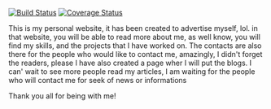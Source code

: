 [![Build Status](https://travis-ci.com/Theoneste1/My-Brand-Theoneste.svg?branch=develop)](https://travis-ci.com/Theoneste1/My-Brand-Theoneste)
[![Coverage Status](https://coveralls.io/repos/github/Theoneste1/My-Brand-Theoneste/badge.svg?branch=testsBranch)](https://coveralls.io/github/Theoneste1/My-Brand-Theoneste?branch=testsBranch)


This is my personal website, it has been created to advertise myself, lol.
in that  website, you will be able to read more about me, as well know,
you will find my skills, and the projects that I have worked on.
The contacts are also there for the people who would like to contact me,
amazingly, I didn't forget the readers, please I have also created a page wher I will put the blogs.
I can' wait to see more people read my articles, I am waiting for the people who will contact me for seek of news or informations

Thank you all for being with me!

